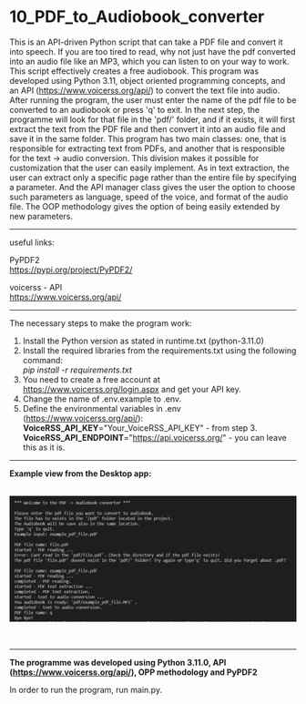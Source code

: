 # 10_PDF_to_Audiobook_converter

This is an API-driven Python script that can take a PDF file and convert it into speech.
If you are too tired to read, why not just have the pdf converted into an audio file like an MP3, which you can listen to on your way to
work. This script effectively creates a free audiobook. This program was developed using Python 3.11, object oriented programming concepts, and an API (https://www.voicerss.org/api/) to convert the text file into audio. After running the program, the user must enter the name of the pdf file to be converted to an audiobook or press 'q' to exit. In the next step, the programme will look for that file in the 'pdf/' folder, and if it exists, it will first extract the text from the PDF file and then convert it into an audio file and save it in the same folder. This program has two main classes: one, that is responsible for extracting text from PDFs, and another that is responsible for the text -> audio conversion. This division makes it possible for customization that the user can easily implement. As in text extraction, the user can extract only a specific page rather than the entire file by specifying a parameter. And the API manager class gives the user the option to choose such parameters as language, speed of the voice, and format of the audio file. The OOP methodology gives the option of being easily extended by new parameters.
 

---

useful links:</br>

PyPDF2</br>
https://pypi.org/project/PyPDF2/</br>

voicerss - API</br>
https://www.voicerss.org/api/</br>

---

The necessary steps to make the program work:</br>
1. Install the Python version as stated in runtime.txt (python-3.11.0)</br>
2. Install the required libraries from the requirements.txt using the following command: </br>
*pip install -r requirements.txt*</br>
3. You need to create a free account at https://www.voicerss.org/login.aspx and get your API key.
4. Change the name of .env.example to .env.</br>
5. Define the environmental variables in .env (https://www.voicerss.org/api/):</br>
**VoiceRSS_API_KEY**="Your_VoiceRSS_API_KEY" - from step 3.</br>
**VoiceRSS_API_ENDPOINT**="https://api.voicerss.org/" - you can leave this as it is.</br>

---

**Example view from the Desktop app:**</br>
</br>

![Screenshot](docs/img/01_img.png)</br>


</br>

---

**The programme was developed using Python 3.11.0, API (https://www.voicerss.org/api/), OPP methodology and PyPDF2**

In order to run the program, run main.py.
